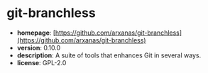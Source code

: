 # git-branchless

- **homepage**: [https://github.com/arxanas/git-branchless](https://github.com/arxanas/git-branchless)
- **version**: 0.10.0
- **description**: A suite of tools that enhances Git in several ways.
- **license**: GPL-2.0

